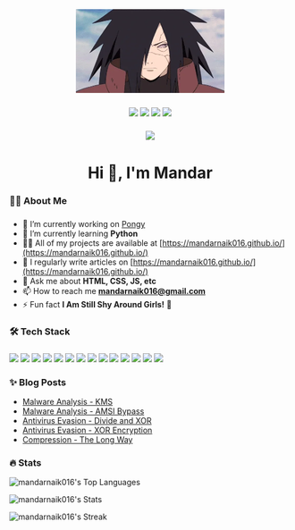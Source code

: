 <div align="center">
  <img height="150" src="https://raw.githubusercontent.com/mandarnaik016/mandarnaik016/master/madara.webp"  />
</div>

###

<div align="center">

[![](https://img.shields.io/badge/-LinkedIn-0077B5?style=for-the-badge&logo=linkedin&logoColor=fff)](https://www.linkedin.com/in/mandarnaik016/) 
[![](https://img.shields.io/badge/-Instagram-E4405F?style=for-the-badge&logo=instagram&logoColor=fff)](https://instagram.com/_mandar_naik_) 
[![](https://img.shields.io/badge/-Youtube-FF0000?style=for-the-badge&logo=youtube&logoColor=fff)](https://youtube.com/@thenaikpost) 
[![](https://img.shields.io/badge/-Twitter-1DA1F2?style=for-the-badge&logo=x&logoColor=fff)](https://x.com/_md_naik) 

</div>

###

<div align="center">
  <img src="https://visitor-badge.laobi.icu/badge?page_id=mandarnaik016.mandarnaik016&"  />
</div>

###

<h1 align="center">Hi 👋, I'm Mandar</h1>

###

<h3 align="left">👩‍💻  About Me</h3>

###

- 🔭 I’m currently working on [Pongy](https://github.com/mandarnaik016/Pongy)
- 🌱 I’m currently learning **Python**
- 👨‍💻 All of my projects are available at [https://mandarnaik016.github.io/](https://mandarnaik016.github.io/)
- 📝 I regularly write articles on [https://mandarnaik016.github.io/](https://mandarnaik016.github.io/)
- 💬 Ask me about **HTML, CSS, JS, etc**
- 📫 How to reach me **mandarnaik016@gmail.com**
- ⚡ Fun fact **I Am Still Shy Around Girls!** :smiling_face_with_tear:

###

<h3 align="left">🛠  Tech Stack</h3>

###

![](https://img.shields.io/badge/-C-085E9F?style=for-the-badge&logo=C&logoColor=fff) 
![](https://img.shields.io/badge/-Python-275277?style=for-the-badge&logo=Python&logoColor=fff)
![](https://img.shields.io/badge/-HTML-E34F26?style=for-the-badge&logo=html5&logoColor=fff)
![](https://img.shields.io/badge/-CSS-1572B6?style=for-the-badge&logo=css3&logoColor=fff)
![](https://img.shields.io/badge/-JS-F7DF1E?style=for-the-badge&logo=javascript&logoColor=fff)
![](https://img.shields.io/badge/-Bootstrap-6E2CF5?style=for-the-badge&logo=bootstrap&logoColor=fff)
![](https://img.shields.io/badge/-Gulp-CF4647?style=for-the-badge&logo=gulp&logoColor=fff)
![](https://img.shields.io/badge/-Node-5FA04E?style=for-the-badge&logo=nodedotjs&logoColor=fff)
![](https://img.shields.io/badge/-Notepad++-90E59A?style=for-the-badge&logo=notepadplusplus&logoColor=fff)
![](https://img.shields.io/badge/-VScodium-2F80ED?style=for-the-badge&logo=vscodium&logoColor=fff)
![](https://img.shields.io/badge/-Windows-0078D4?style=for-the-badge&logo=windows&logoColor=fff)
![](https://img.shields.io/badge/-Linux-000000?style=for-the-badge&logo=linux&logoColor=fff)
![](https://img.shields.io/badge/-Linux_Mint-87CF3E?style=for-the-badge&logo=linuxmint&logoColor=fff)
![](https://img.shields.io/badge/-Kali_Linux-557C94?style=for-the-badge&logo=kalilinux&logoColor=fff)

###

<h3 align="left">✨ Blog Posts</h3>

<!-- BLOG-POST-LIST:START -->
- [Malware Analysis - KMS](https://mandarnaik016.in/blog/2024-09-07-malware-analysis-kms/)
- [Malware Analysis - AMSI Bypass](https://mandarnaik016.in/blog/2024-06-09-malware-analysis-amsi-bypass/)
- [Antivirus Evasion - Divide and XOR](https://mandarnaik016.in/blog/2024-03-29-antivirus-evasion-using-divide-and-xor/)
- [Antivirus Evasion - XOR Encryption](https://mandarnaik016.in/blog/2024-03-24-antivirus-evasion-using-xor-encryption/)
- [Compression - The Long Way](https://mandarnaik016.in/blog/2023-06-24-compression-the-long-way/)
<!-- BLOG-POST-LIST:END -->

###
<h3 align="left">🔥  Stats</h3>

![mandarnaik016's Top Languages](https://github-readme-stats.vercel.app/api/top-langs/?username=mandarnaik016&theme=dark&show_icons=true&hide_border=true&layout=compact)

![mandarnaik016's Stats](https://github-readme-stats.vercel.app/api?username=mandarnaik016&theme=dark&show_icons=true&hide_border=true&count_private=true)

![mandarnaik016's Streak](https://github-readme-streak-stats.herokuapp.com/?user=mandarnaik016&theme=dark&hide_border=true)
